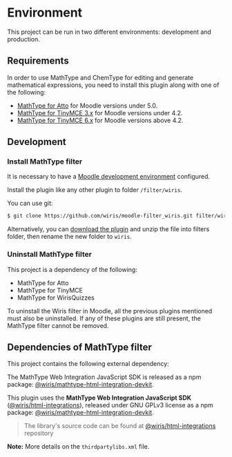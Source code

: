 # Environment

This project can be run in two different environments: development and production.

## Requirements

In order to use MathType and ChemType for editing and generate mathematical expressions, you need to install this plugin along with one of the following:

- [MathType for Atto](https://github.com/wiris/mooodle-atto_wiris) for Moodle versions under 5.0.
- [MathType for TinyMCE 3.x](https://github.com/wiris/moodle-tinymce_tiny_mce_wiris) for Moodle versions under 4.2.
- [MathType for TinyMCE 6.x](https://github.com/wiris/moodle-tinymce6_wiris) for Moodle versions above 4.2.

## Development

### Install MathType filter

It is necessary to have a [Moodle development environment](https://github.com/moodlehq/moodle-docker) configured. 

Install the plugin like any other plugin to folder `/filter/wiris`.

You can use git:

```sh
$ git clone https://github.com/wiris/moodle-filter_wiris.git filter/wiris
```

Alternatively, you can [download the plugin](https://github.com/wiris/moodle-filter_wiris/archive/main.zip) and unzip the file into filters folder, then rename the new folder to `wiris`.

### Uninstall MathType filter

This project is a dependency of the following:

* MathType for Atto
* MathType for TinyMCE
* MathType for WirisQuizzes


To uninstall the Wiris filter in Moodle, all the previous plugins mentioned must also be uninstalled. If any of these plugins are still present, the MathType filter cannot be removed.

## Dependencies of MathType filter

This project contains the following external dependency:

The MathType Web Integration JavaScript SDK is released as a npm package: [@wiris/mathtype-html-integration-devkit](https://www.npmjs.com/package/@wiris/mathtype-html-integration-devkit).

This plugin uses the **MathType Web Integration JavaScript SDK** ([@wiris/html-integrations](https://github.com/wiris/html-integrations)), released under GNU GPLv3 license as a npm package: [@wiris/mathtype-html-integration-devkit](https://www.npmjs.com/package/@wiris/mathtype-html-integration-devkit).

> The library's source code can be found at [@wiris/html-integrations](https://www.github.com/wiris/html-integrations) repository

**Note:** More details on the `thirdpartylibs.xml` file.
